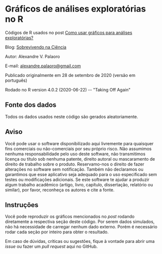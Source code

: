 # Gráficos de análises exploratórias no R

Códigos de R usados no post [Como usar gráficos para análises exploratórias?](https://marcoarmello.wordpress.com/?p=15821)

Blog: [Sobrevivendo na Ciência](https://marcoarmello.wordpress.com)

Autor: Alexandre V. Palaoro

E-mail: alexandre.palaoro@gmail.com

Publicado originalmente em 28 de setembro de 2020 (versão em português)

Rodado no R version 4.0.2 (2020-06-22) -- "Taking Off Again"


## Fonte dos dados

Todos os dados usados neste código são gerados aleatoriamente.


## Aviso

Você pode usar o software disponibilizado aqui livremente para quaisquer fins comerciais ou não-comerciais por seu próprio risco. Não assumimos nenhuma responsabilidade pelo uso deste software, não transmitimos licença ou título sob nenhuma patente, direito autoral ou mascaramento de direito de trabalho sobre o produto. Reservamo-nos o direito de fazer alterações no software sem notificação. Também não declaramos ou garantimos que esse aplicativo seja adequado para o uso especificado sem testes ou modificações adicionais. Se este software te ajudar a produzir algum trabalho acadêmico (artigo, livro, capítulo, dissertação, relatório ou similar), por favor, reconheça os autores e cite a fonte.


## Instruções

Você pode reproduzir os gráficos mencionados no *post* rodando diretamente a respectiva seção deste código. Por serem dados simulados, não há necessidade de carregar nenhum dado externo. Porém é necessário rodar cada seção por inteiro para obter o resultado.

Em caso de dúvidas, críticas ou sugestões, fique à vontade para abrir uma *issue* ou fazer um *pull request* aqui no GitHub.
